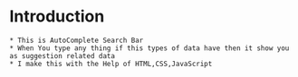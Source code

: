 # Introduction

    * This is AutoComplete Search Bar
    * When You type any thing if this types of data have then it show you as suggestion related data
    * I make this with the Help of HTML,CSS,JavaScript
